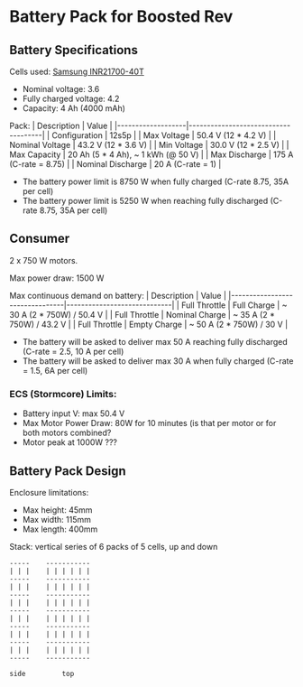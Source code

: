 # Battery Pack for Boosted Rev

## Battery Specifications
Cells used: [Samsung INR21700-40T](datasheets/Samsung-INR21700-40T.pdf)
- Nominal voltage: 3.6
- Fully charged voltage: 4.2
- Capacity: 4 Ah (4000 mAh)

Pack:
| Description       | Value                               |
|-------------------|-------------------------------------|
| Configuration     | 12s5p                               |
| Max Voltage       | 50.4 V (12 \* 4.2 V)                |
| Nominal Voltage   | 43.2 V (12 \* 3.6 V)                |
| Min Voltage       | 30.0 V (12 \* 2.5 V)                |
| Max Capacity      | 20 Ah (5 \* 4 Ah), ~ 1 kWh (@ 50 V) |
| Max Discharge     | 175 A (C-rate = 8.75)               |
| Nominal Discharge | 20 A (C-rate = 1)                   |

- The battery power limit is 8750 W when fully charged (C-rate 8.75, 35A per cell)
- The battery power limit is 5250 W when reaching fully discharged  (C-rate 8.75, 35A per cell)

## Consumer
2 x 750 W motors.

Max power draw: 1500 W

Max continuous demand on battery:
| Description                    | Value                       |
|--------------------------------|-----------------------------|
| Full Throttle | Full Charge    | ~ 30 A (2 \* 750W) / 50.4 V |
| Full Throttle | Nominal Charge | ~ 35 A (2 \* 750W) / 43.2 V |
| Full Throttle | Empty Charge   | ~ 50 A (2 \* 750W) / 30 V   |

- The battery will be asked to deliver max 50 A reaching fully discharged (C-rate = 2.5, 10 A per cell)
- The battery will be asked to deliver max 30 A when fully charged (C-rate = 1.5, 6A per cell)

### ECS (Stormcore) Limits:
- Battery input V: max 50.4 V
- Max Motor Power Draw: 80W for 10 minutes (is that per motor or for both motors combined?
- Motor peak at 1000W ???

## Battery Pack Design
Enclosure limitations:
- Max height:  45mm
- Max width:  115mm
- Max length: 400mm

Stack: vertical series of 6 packs of 5 cells, up and down
```
-----    -----------
| | |    | | | | | |
-----    -----------
| | |    | | | | | |
-----    -----------
| | |    | | | | | |
-----    -----------
| | |    | | | | | |
-----    -----------
| | |    | | | | | |
-----    -----------
| | |    | | | | | |
-----    -----------

side         top
```

